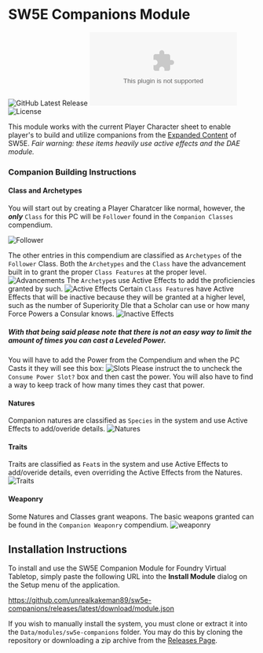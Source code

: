 # SW5E Companions Module
![GitHub Latest Release](https://img.shields.io/github/release/unrealkakeman89/sw5e-companions?style=flat-square)
![GitHub Downloads Latest](https://img.shields.io/github/downloads/unrealkakeman89/sw5e-companions/latest/sw5e-companions.zip?style=flat-square)
![License](https://img.shields.io/github/license/unrealkakeman89/sw5e-companions?style=flat-square)

This module works with the current Player Character sheet to enable player's to build and utilize companions from the [Expanded Content](https://sw5e.com/rules/expandedContent/Customization%20Options) of SW5E. 
*Fair warning: these items heavily use active effects and the DAE module.*

### Companion Building Instructions

#### Class and Archetypes
You will start out by creating a Player Charatcer like normal, however, the ***only*** `Class` for this PC will be `Follower` found in the `Companion Classes` compendium. 

![Follower](https://user-images.githubusercontent.com/31608392/187972539-f121be85-743d-464d-94eb-4049f9959948.png)

The other entries in this compendium are classified as `Archetypes` of the `Follower` Class. Both the `Archetypes` and the `Class` have the advancement built in to grant the proper `Class Features` at the proper level. 
![Advancements](https://user-images.githubusercontent.com/31608392/187973246-d73b5e8c-e559-4332-8b97-cdbd192cc44f.png)
The `Archetype`s use Active Effects to add the proficiencies granted by such. 
![Active Effects](https://user-images.githubusercontent.com/31608392/187975570-4798bcff-be4d-436c-a3eb-d10b5d5ee9ec.png)
Certain `Class Feature`s have Active Effects that will be inactive because they will be granted at a higher level, such as the number of Superiority DIe that a Scholar can use or how many Force Powers a Consular knows.
![Inactive Effects](https://user-images.githubusercontent.com/31608392/187983020-c349dad1-9270-48e9-95ff-3afbf69fb770.png)

##### ***With that being said please note that there is not an easy way to limit the amount of times you can cast a Leveled Power.***
You will have to add the Power from the Compendium and when the PC Casts it they will see this box:
![Slots](https://user-images.githubusercontent.com/31608392/187983507-963052a2-b08b-4834-8299-5dd503d05799.png)
Please instruct the to uncheck the `Consume Power Slot?` box and then cast the power. You will also have to find a way to keep track of how many times they cast that power.

#### Natures
Companion natures are classified as `Species` in the system and use Active Effects to add/overide details.
![Natures](https://user-images.githubusercontent.com/31608392/187980236-8653c06c-3679-47a3-8a77-350969ee28ba.png)

#### Traits
Traits are classified as `Feat`s in the system and use Active Effects to add/overide details, even overriding the Active Effects from the Natures.
![Traits](https://user-images.githubusercontent.com/31608392/187979641-cf9efe30-b01e-41f4-9112-e08b759fa818.png)

#### Weaponry
Some Natures and Classes grant weapons. The basic weapons granted can be found in the `Companion Weaponry` compendium.
![weaponry](https://user-images.githubusercontent.com/31608392/187981966-0db695fe-dfcb-4dc5-8c4a-5304807f44f8.png)


## Installation Instructions

To install and use the SW5E Companion Module for Foundry Virtual Tabletop, simply paste the following URL into the
**Install Module** dialog on the Setup menu of the application.

https://github.com/unrealkakeman89/sw5e-companions/releases/latest/download/module.json

If you wish to manually install the system, you must clone or extract it into the `Data/modules/sw5e-companions` folder. You
may do this by cloning the repository or downloading a zip archive from the
[Releases Page](https://github.com/unrealkakeman89/sw5e-companions).
